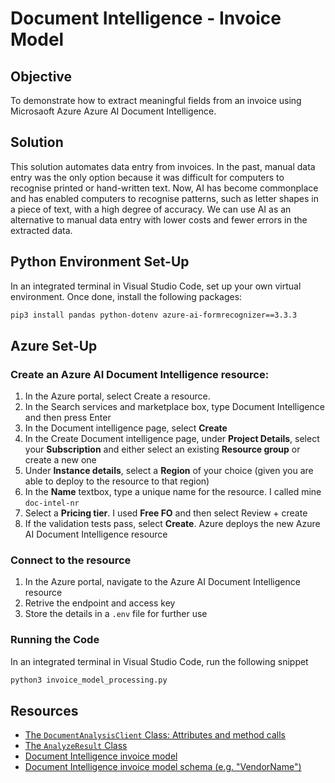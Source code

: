 # Document Intelligence - Invoice Model

## Objective

To demonstrate how to extract meaningful fields from an invoice using Microsaoft Azure Azure AI Document Intelligence. 

## Solution

This solution automates data entry from invoices. In the past, manual data entry was the only option because it was difficult for computers to recognise printed or hand-written text. Now, AI has become commonplace and has enabled computers to recognise patterns, such as letter shapes in a piece of text, with a high degree of accuracy. We can use AI as an alternative to manual data entry with lower costs and fewer errors in the extracted data.

## Python Environment Set-Up

In an integrated terminal in Visual Studio Code, set up your own virtual environment. Once done, install the following packages:

```bash
pip3 install pandas python-dotenv azure-ai-formrecognizer==3.3.3
```

## Azure Set-Up

### Create an Azure AI Document Intelligence resource:
  1. In the Azure portal, select Create a resource.
  2. In the Search services and marketplace box, type Document Intelligence and then press Enter
  3. In the Document intelligence page, select **Create**
  4. In the Create Document intelligence page, under **Project Details**, select your **Subscription** and either select an existing **Resource group** or create a new one
  5. Under **Instance details**, select a **Region** of your choice (given you are able to deploy to the resource to that region)
  6. In the **Name** textbox, type a unique name for the resource. I called mine `doc-intel-nr`
  7. Select a **Pricing tier**. I used **Free FO** and then select Review + create
  8. If the validation tests pass, select **Create**. Azure deploys the new Azure AI Document Intelligence resource

### Connect to the resource
  1. In the Azure portal, navigate to the Azure AI Document Intelligence resource
  2. Retrive the endpoint and access key
  3. Store the details in a `.env` file for further use


### Running the Code

In an integrated terminal in Visual Studio Code, run the following snippet

```bash
python3 invoice_model_processing.py
```

## Resources
* [The `DocumentAnalysisClient` Class: Attributes and method calls](https://learn.microsoft.com/en-us/python/api/azure-ai-formrecognizer/azure.ai.formrecognizer.documentanalysisclient?view=azure-python#azure-ai-formrecognizer-documentanalysisclient-begin-analyze-document)
* [The `AnalyzeResult` Class](https://learn.microsoft.com/en-us/python/api/azure-ai-formrecognizer/azure.ai.formrecognizer.analyzeresult?view=azure-python)
* [Document Intelligence invoice model](https://learn.microsoft.com/en-us/azure/ai-services/document-intelligence/prebuilt/invoice?view=doc-intel-4.0.0)
* [Document Intelligence invoice model schema (e.g. "VendorName")](https://github.com/Azure-Samples/document-intelligence-code-samples/blob/main/schema/2024-11-30-ga/invoice.md)

